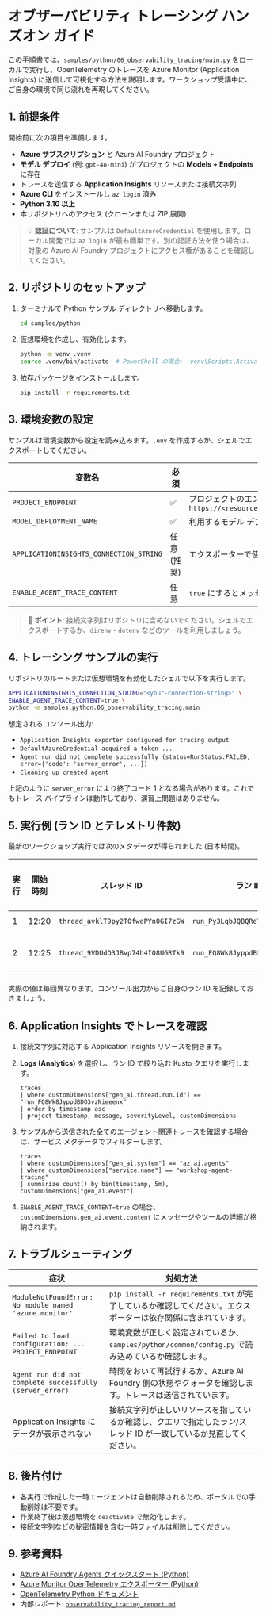 # オブザーバビリティ トレーシング ハンズオン ガイド

この手順書では、`samples/python/06_observability_tracing/main.py` をローカルで実行し、OpenTelemetry のトレースを Azure Monitor (Application Insights) に送信して可視化する方法を説明します。ワークショップ受講中に、ご自身の環境で同じ流れを再現してください。

## 1. 前提条件

開始前に次の項目を準備します。

- **Azure サブスクリプション** と Azure AI Foundry プロジェクト
- **モデル デプロイ** (例: `gpt-4o-mini`) がプロジェクトの **Models + Endpoints** に存在
- トレースを送信する **Application Insights** リソースまたは接続文字列
- **Azure CLI** をインストールし `az login` 済み
- **Python 3.10 以上**
- 本リポジトリへのアクセス (クローンまたは ZIP 展開)

> 💡 **認証について**: サンプルは `DefaultAzureCredential` を使用します。ローカル開発では `az login` が最も簡単です。別の認証方法を使う場合は、対象の Azure AI Foundry プロジェクトにアクセス権があることを確認してください。

## 2. リポジトリのセットアップ

1. ターミナルで Python サンプル ディレクトリへ移動します。

    ```bash
    cd samples/python
    ```

2. 仮想環境を作成し、有効化します。

    ```bash
    python -m venv .venv
    source .venv/bin/activate  # PowerShell の場合: .venv\Scripts\Activate.ps1
    ```

3. 依存パッケージをインストールします。

    ```bash
    pip install -r requirements.txt
    ```

## 3. 環境変数の設定

サンプルは環境変数から設定を読み込みます。`.env` を作成するか、シェルでエクスポートしてください。

| 変数名 | 必須 | 説明 |
| --- | --- | --- |
| `PROJECT_ENDPOINT` | ✅ | プロジェクトのエンドポイント例: `https://<resource>.services.ai.azure.com/api/projects/<project>` |
| `MODEL_DEPLOYMENT_NAME` | ✅ | 利用するモデル デプロイ名 (`gpt-4o-mini` など) |
| `APPLICATIONINSIGHTS_CONNECTION_STRING` | 任意 (推奨) | エクスポーターで使用する Application Insights の接続文字列 |
| `ENABLE_AGENT_TRACE_CONTENT` | 任意 | `true` にするとメッセージ本文をトレースに含める |

> 🔐 **ポイント**: 接続文字列はリポジトリに含めないでください。シェルでエクスポートするか、`direnv`・`dotenv` などのツールを利用しましょう。

## 4. トレーシング サンプルの実行

リポジトリのルートまたは仮想環境を有効化したシェルで以下を実行します。

```bash
APPLICATIONINSIGHTS_CONNECTION_STRING="<your-connection-string>" \
ENABLE_AGENT_TRACE_CONTENT=true \
python -m samples.python.06_observability_tracing.main
```

想定されるコンソール出力:

- `Application Insights exporter configured for tracing output`
- `DefaultAzureCredential acquired a token ...`
- `Agent run did not complete successfully (status=RunStatus.FAILED, error={'code': 'server_error', ...})`
- `Cleaning up created agent`

上記のように `server_error` により終了コード 1 となる場合があります。これでもトレース パイプラインは動作しており、演習上問題はありません。

## 5. 実行例 (ラン ID とテレメトリ件数)

最新のワークショップ実行では次のメタデータが得られました (日本時間)。

| 実行 | 開始時刻 | スレッド ID | ラン ID | 結果 | 受信件数 |
| --- | --- | --- | --- | --- | --- |
| 1 | 12:20 | `thread_avklT9py2T0fwePYn0GI7zGW` | `run_Py3LqbJQBQReVqf0zHHjOFto` | `FAILED` (`server_error`) | 14 |
| 2 | 12:25 | `thread_9VDUdO3JBvp74h4IO8UGRTk9` | `run_FQ8Wk8JyppdBDO3vzNieeenx` | `FAILED` (`server_error`) | 13, 7, 9, 12 |

実際の値は毎回異なります。コンソール出力からご自身のラン ID を記録しておきましょう。

## 6. Application Insights でトレースを確認

1. 接続文字列に対応する Application Insights リソースを開きます。
2. **Logs (Analytics)** を選択し、ラン ID で絞り込む Kusto クエリを実行します。

    ```kusto
    traces
    | where customDimensions["gen_ai.thread.run.id"] == "run_FQ8Wk8JyppdBDO3vzNieeenx"
    | order by timestamp asc
    | project timestamp, message, severityLevel, customDimensions
    ```

3. サンプルから送信された全てのエージェント関連トレースを確認する場合は、サービス メタデータでフィルターします。

    ```kusto
    traces
    | where customDimensions["gen_ai.system"] == "az.ai.agents"
    | where customDimensions["service.name"] == "workshop-agent-tracing"
    | summarize count() by bin(timestamp, 5m), customDimensions["gen_ai.event"]
    ```

4. `ENABLE_AGENT_TRACE_CONTENT=true` の場合、`customDimensions.gen_ai.event.content` にメッセージやツールの詳細が格納されます。

## 7. トラブルシューティング

| 症状 | 対処方法 |
| --- | --- |
| `ModuleNotFoundError: No module named 'azure.monitor'` | `pip install -r requirements.txt` が完了しているか確認してください。エクスポーターは依存関係に含まれています。 |
| `Failed to load configuration: ... PROJECT_ENDPOINT` | 環境変数が正しく設定されているか、`samples/python/common/config.py` で読み込めているか確認します。 |
| `Agent run did not complete successfully (server_error)` | 時間をおいて再試行するか、Azure AI Foundry 側の状態やクォータを確認します。トレースは送信されています。 |
| Application Insights にデータが表示されない | 接続文字列が正しいリソースを指しているか確認し、クエリで指定したラン/スレッド ID が一致しているか見直してください。 |

## 8. 後片付け

- 各実行で作成した一時エージェントは自動削除されるため、ポータルでの手動削除は不要です。
- 作業終了後は仮想環境を `deactivate` で無効化します。
- 接続文字列などの秘密情報を含む一時ファイルは削除してください。

## 9. 参考資料

- [Azure AI Foundry Agents クイックスタート (Python)](https://learn.microsoft.com/ja-jp/azure/ai-foundry/agents/quickstart?pivots=programming-language-python-azure)
- [Azure Monitor OpenTelemetry エクスポーター (Python)](https://learn.microsoft.com/ja-jp/azure/azure-monitor/app/opentelemetry-configuration)
- [OpenTelemetry Python ドキュメント](https://opentelemetry.io/docs/languages/python/)
- 内部レポート: [`observability_tracing_report.md`](../observability_tracing_report.md)
